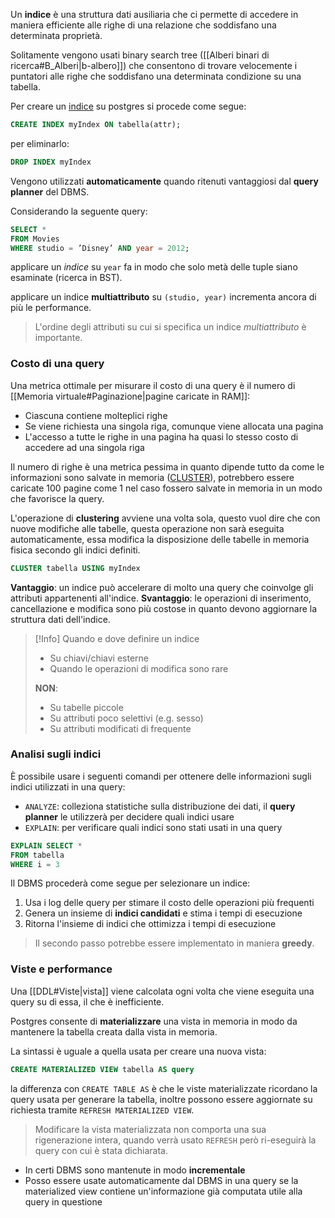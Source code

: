 Un **indice** è una struttura dati ausiliaria che ci permette di accedere in maniera efficiente alle righe di una relazione che soddisfano una determinata proprietà.

Solitamente vengono usati binary search tree ([[Alberi binari di ricerca#B_Alberi|b-albero]]) che consentono di trovare velocemente i puntatori alle righe che soddisfano una determinata condizione su una tabella.

Per creare un [indice](https://www.postgresql.org/docs/current/indexes-intro.html) su postgres si procede come segue:
```sql
CREATE INDEX myIndex ON tabella(attr);
```

per eliminarlo:
```sql
DROP INDEX myIndex
```
Vengono utilizzati **automaticamente** quando ritenuti vantaggiosi dal **query planner** del DBMS.

Considerando la seguente query:
```sql
SELECT *
FROM Movies
WHERE studio = ’Disney’ AND year = 2012;
```
 applicare un _indice_ su `year` fa in modo che solo metà delle tuple siano esaminate (ricerca in BST).

applicare un indice **multiattributo** su `(studio, year)` incrementa ancora di più le performance.
>L'ordine degli attributi su cui si specifica un indice _multiattributo_ è importante.

### Costo di una query
Una metrica ottimale per misurare il costo di una query è il numero di [[Memoria virtuale#Paginazione|pagine caricate in RAM]]:
- Ciascuna contiene molteplici righe
- Se viene richiesta una singola riga, comunque viene allocata una pagina
- L'accesso a tutte le righe in una pagina ha quasi lo stesso costo di accedere ad una singola riga

Il numero di righe è una metrica pessima in quanto dipende tutto da come le informazioni sono salvate in memoria ([CLUSTER](https://www.postgresql.org/docs/current/sql-cluster.html)), potrebbero essere caricate $100$ pagine come $1$ nel caso fossero salvate in memoria in un modo che favorisce la query.

L'operazione di **clustering** avviene una volta sola, questo vuol dire che con nuove modifiche alle tabelle, questa operazione non sarà eseguita automaticamente, essa modifica la disposizione delle tabelle in memoria fisica secondo gli indici definiti.
```sql
CLUSTER tabella USING myIndex
```

**Vantaggio**: un indice può accelerare di molto una query che coinvolge gli attributi appartenenti all'indice.
**Svantaggio**: le operazioni di inserimento, cancellazione e modifica sono più costose in quanto devono aggiornare la struttura dati dell'indice.

>[!Info] Quando e dove definire un indice
>- Su chiavi/chiavi esterne
>- Quando le operazioni di modifica sono rare
>
>**NON**:
>- Su tabelle piccole
>- Su attributi poco selettivi (e.g. sesso)
>- Su attributi modificati di frequente

### Analisi sugli indici
È possibile usare i seguenti comandi per ottenere delle informazioni sugli indici utilizzati in una query:
- `ANALYZE`: colleziona statistiche sulla distribuzione dei dati, il **query planner** le utilizzerà per decidere quali indici usare
- `EXPLAIN`: per verificare quali indici sono stati usati in una query

```sql
EXPLAIN SELECT *
FROM tabella
WHERE i = 3
```

Il DBMS procederà come segue per selezionare un indice:
1. Usa i log delle query per stimare il costo delle operazioni più frequenti
2. Genera un insieme di **indici candidati** e stima i tempi di esecuzione
3. Ritorna l'insieme di indici che ottimizza i tempi di esecuzione
>Il secondo passo potrebbe essere implementato in maniera **greedy**.

### Viste e performance
Una [[DDL#Viste|vista]] viene calcolata ogni volta che viene eseguita una query su di essa, il che è inefficiente.

Postgres consente di **materializzare** una vista in memoria in modo da mantenere la tabella creata dalla vista in memoria.

La sintassi è uguale a quella usata per creare una nuova vista:
```sql
CREATE MATERIALIZED VIEW tabella AS query
```

la differenza con `CREATE TABLE AS` è che le viste materializzate ricordano la query usata per generare la tabella, inoltre possono essere aggiornate su richiesta tramite `REFRESH MATERIALIZED VIEW`.

>Modificare la vista materializzata non comporta una sua rigenerazione intera, quando verrà usato `REFRESH` però ri-eseguirà la query con cui è stata dichiarata.

- In certi DBMS sono mantenute in modo **incrementale**
- Posso essere usate automaticamente dal DBMS in una query se la materialized view contiene un'informazione già computata utile alla query in questione




